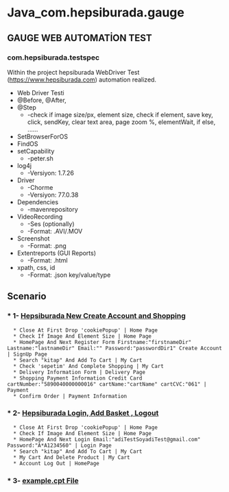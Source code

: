 # Java_com.hepsiburada.gauge


## GAUGE WEB AUTOMATİON TEST


### com.hepsiburada.testspec


Within the project  hepsiburada WebDriver Test (https://www.hepsiburada.com) automation realized.


* Web Driver Testi
* @Before, @After,   
* @Step
   * -check if image size/px, element size, check if element, save key, click, sendKey, clear text area, page zoom %, elementWait, if else, ......
* SetBrowserForOS
* FindOS
* setCapability 
   * -peter.sh
* log4j 
   * -Versiyon: 1.7.26
* Driver 
   * -Chorme 
   * -Versiyon: 77.0.38
* Dependencies
   * -mavenrepository
* VideoRecording 
   * -Ses (optionally) 
   * -Format: .AVI/.MOV
* Screenshot 
   * -Format: .png
* Extentreports (GUI Reports)
   * -Format: .html
* xpath, css, id 
   * -Format: .json key/value/type



## Scenario
###   * 1- [Hepsiburada New Create Account and Shopping](https://github.com/AbdurrahmanDemirci/Java_com.hepsiburada.gauge/blob/master/specs/example.spec)
      * Close At First Drop 'cookiePopup' | Home Page
      * Check If Image And Element Size | Home Page
      * HomePage And Next Register Form Firstname:"firstnameDir" Lastname:"lastnameDir" Email:"" Password:"passwordDir1" Create Account | SignUp Page
      * Search "kitap" And Add To Cart | My Cart
      * Check 'sepetim' And Complete Shopping | My Cart
      * Delivery Information Form | Delivery Page
      * Shopping Payment Information Credit Card cartNumber:"5890040000000016" cartName:"cartName" cartCVC:"061" | Payment
      * Confirm Order | Payment Information
###   * 2- [Hepsiburada Login, Add Basket , Logout](https://github.com/AbdurrahmanDemirci/Java_com.hepsiburada.gauge/blob/master/specs/example.spec)
      * Close At First Drop 'cookiePopup' | Home Page
      * Check If Image And Element Size | Home Page
      * HomePage And Next Login Email:"adiTestSoyadiTest@gmail.com" Password:"A*A1234560" | Login Page
      * Search "kitap" And Add To Cart | My Cart
      * My Cart And Delete Product | My Cart
      * Account Log Out | HomePage
      
###   * 3- [example.cpt   File](https://github.com/AbdurrahmanDemirci/Java_com.hepsiburada.gauge/blob/master/specs/concepts/example.cpt)
